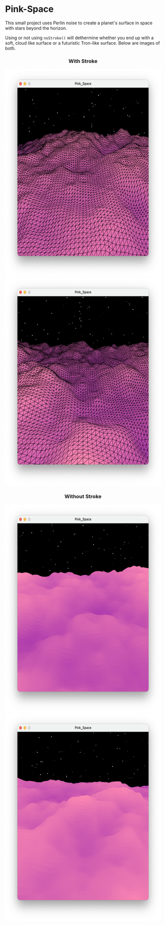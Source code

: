 # Pink-Space

This small project uses Perlin noise to create a planet's surface in space with stars beyond the horizon.

Using or not using `noStroke()` will dethermine whether you end up with a soft, cloud like surface or a futuristic Tron-like surface. Below are images of both.

<h3 align = 'center'>With Stroke</h3>
<p align = 'center'>
  <img src = 'img/stroke1.png' width = 660, height = 670/>
  <img src = 'img/stroke2.png' width = 660, height = 670/>
</p>

<h3 align = 'center'>Without Stroke</h3>
<p align = 'center'>
  <img src = 'img/noStroke1.png' width = 660, height = 670/>
  <img src = 'img/noStroke2.png' width = 660, height = 670/>
</p>

